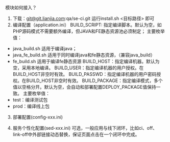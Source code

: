 模块如何接入？
1. 下载：git@git.lianjia.com:qa/se-ci.git
运行install.sh <目标路径> 即可
2. 编译配置（application.ini）
BUILD_SCRIPT: 指定编译脚本。默认为空，如PHP源码模式不需要额外编译，但JAVA和FE静态资源池必须制定；
主要枚举值：
-	java_build.sh 适用于编译java；
-	java_fe_build.sh 适用于同时编译java和fe静态资源，（兼容java_build）
-	fe_build.sh 适用于编译fe静态资源
BUILD_HOST：指定编译机器。默认为空，采用本地编译。
BUILD_USER：指定编译机器的用户授权。在BUILD_HOST非空时有效。
BUILD_PASSWD：指定编译机器的用户密码授权。在BUILD_HOST非空时有效。
BUILD_PACKAGE：指定编译模式，多个值以空格分开。默认为空，会自动和部署配置DEPLOY_PACKAGE值保持一致。
主要枚举值：
-	test：编译测试包
-	prod：编译线上包

3. 部署配置(config-xxx.ini)

4. 服务个性化配置(sed-xxx.ini) 
可选，一般应用与线下闭环，比如ci、off、link-off中外部链接动态替换，保证页面点击在一个闭环中完成。
